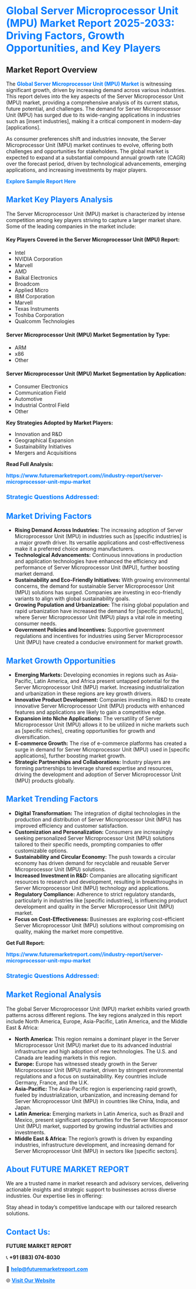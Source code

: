 <h1 style="color: #007BFF;">Global Server Microprocessor Unit (MPU) Market Report 2025-2033: Driving Factors, Growth Opportunities, and Key Players</h1>

<section id="overview">
<h2>Market Report Overview</h2>
<p>The <a href="https://www.futuremarketreport.com//industry-report/server-microprocessor-unit-mpu-market" style="color: #007BFF; text-decoration: none;"><strong>Global Server Microprocessor Unit (MPU) Market</strong></a> is witnessing significant growth, driven by increasing demand across various industries. This report delves into the key aspects of the Server Microprocessor Unit (MPU) market, providing a comprehensive analysis of its current status, future potential, and challenges. The demand for Server Microprocessor Unit (MPU) has surged due to its wide-ranging applications in industries such as [insert industries], making it a critical component in modern-day [applications].</p>
<p>As consumer preferences shift and industries innovate, the Server Microprocessor Unit (MPU) market continues to evolve, offering both challenges and opportunities for stakeholders. The global market is expected to expand at a substantial compound annual growth rate (CAGR) over the forecast period, driven by technological advancements, emerging applications, and increasing investments by major players.</p>
</section>

<section id="overview">
<p><a href="https://www.futuremarketreport.com//request-sample/reportId=75968" style="color: #007BFF; text-decoration: none;"><strong>Explore Sample Report Here</strong></a></p>
</section>

<section id="key-players">
<h2 style="color: #007BFF;">Market Key Players Analysis</h2>
<p>The Server Microprocessor Unit (MPU) market is characterized by intense competition among key players striving to capture a larger market share. Some of the leading companies in the market include:</p>
<h4>Key Players Covered in the Server Microprocessor Unit (MPU) Report:</h4>
<ul><li>Intel</li><li>NVIDIA Corporation</li><li>Marvell</li><li>AMD</li><li>Baikal Electronics</li><li>Broadcom</li><li>Applied Micro</li><li>IBM Corporation</li><li>Marvell</li><li>Texas Instruments</li><li>Toshiba Corporation</li><li>Qualcomm Technologies</li></ul>
<h4>Server Microprocessor Unit (MPU) Market Segmentation by Type:</h4>
<ul><li>ARM</li><li>x86</li><li>Other</li></ul>

<h4>Server Microprocessor Unit (MPU) Market Segmentation by Application:</h4>
<ul><li>Consumer Electronics</li><li>Communication Field</li><li>Automotive</li><li>Industrial Control Field</li><li>Other</li></ul>
<p><strong>Key Strategies Adopted by Market Players:</strong></p>
<ul>
<li>Innovation and R&D</li>
<li>Geographical Expansion</li>
<li>Sustainability Initiatives</li>
<li>Mergers and Acquisitions</li>
</ul>
</section>

<section>
<p><strong>Read Full Analysis: </strong></p><a href="https://www.futuremarketreport.com//industry-report/server-microprocessor-unit-mpu-market" style="color: #007BFF; text-decoration: none;"><strong>https://www.futuremarketreport.com//industry-report/server-microprocessor-unit-mpu-market</strong></a>
<h3 style="color: #007BFF;">Strategic Questions Addressed:</h3>
</section>

<section id="driving-factors">
<h2 style="color: #007BFF;">Market Driving Factors</h2>
<ul>
<li><strong>Rising Demand Across Industries:</strong> The increasing adoption of Server Microprocessor Unit (MPU) in industries such as [specific industries] is a major growth driver. Its versatile applications and cost-effectiveness make it a preferred choice among manufacturers.</li>
<li><strong>Technological Advancements:</strong> Continuous innovations in production and application technologies have enhanced the efficiency and performance of Server Microprocessor Unit (MPU), further boosting market demand.</li>
<li><strong>Sustainability and Eco-Friendly Initiatives:</strong> With growing environmental concerns, the demand for sustainable Server Microprocessor Unit (MPU) solutions has surged. Companies are investing in eco-friendly variants to align with global sustainability goals.</li>
<li><strong>Growing Population and Urbanization:</strong> The rising global population and rapid urbanization have increased the demand for [specific products], where Server Microprocessor Unit (MPU) plays a vital role in meeting consumer needs.</li>
<li><strong>Government Policies and Incentives:</strong> Supportive government regulations and incentives for industries using Server Microprocessor Unit (MPU) have created a conducive environment for market growth.</li>
</ul>
</section>

<section id="growth-opportunities">
<h2 style="color: #007BFF;">Market Growth Opportunities</h2>
<ul>
<li><strong>Emerging Markets:</strong> Developing economies in regions such as Asia-Pacific, Latin America, and Africa present untapped potential for the Server Microprocessor Unit (MPU) market. Increasing industrialization and urbanization in these regions are key growth drivers.</li>
<li><strong>Innovative Product Development:</strong> Companies investing in R&D to create innovative Server Microprocessor Unit (MPU) products with enhanced features and applications are likely to gain a competitive edge.</li>
<li><strong>Expansion into Niche Applications:</strong> The versatility of Server Microprocessor Unit (MPU) allows it to be utilized in niche markets such as [specific niches], creating opportunities for growth and diversification.</li>
<li><strong>E-commerce Growth:</strong> The rise of e-commerce platforms has created a surge in demand for Server Microprocessor Unit (MPU) used in [specific applications], further boosting market growth.</li>
<li><strong>Strategic Partnerships and Collaborations:</strong> Industry players are forming partnerships to leverage shared expertise and resources, driving the development and adoption of Server Microprocessor Unit (MPU) products globally.</li>
</ul>
</section>

<section id="trending-factors">
<h2 style="color: #007BFF;">Market Trending Factors</h2>
<ul>
<li><strong>Digital Transformation:</strong> The integration of digital technologies in the production and distribution of Server Microprocessor Unit (MPU) has improved efficiency and customer satisfaction.</li>
<li><strong>Customization and Personalization:</strong> Consumers are increasingly seeking personalized Server Microprocessor Unit (MPU) solutions tailored to their specific needs, prompting companies to offer customizable options.</li>
<li><strong>Sustainability and Circular Economy:</strong> The push towards a circular economy has driven demand for recyclable and reusable Server Microprocessor Unit (MPU) solutions.</li>
<li><strong>Increased Investment in R&D:</strong> Companies are allocating significant resources to research and development, resulting in breakthroughs in Server Microprocessor Unit (MPU) technology and applications.</li>
<li><strong>Regulatory Compliance:</strong> Adherence to strict regulatory standards, particularly in industries like [specific industries], is influencing product development and quality in the Server Microprocessor Unit (MPU) market.</li>
<li><strong>Focus on Cost-Effectiveness:</strong> Businesses are exploring cost-efficient Server Microprocessor Unit (MPU) solutions without compromising on quality, making the market more competitive.</li>
</ul>
</section>

<section>
<p><strong>Get Full Report: </strong></p><a href="https://www.futuremarketreport.com//industry-report/server-microprocessor-unit-mpu-market" style="color: #007BFF; text-decoration: none;"><strong>https://www.futuremarketreport.com//industry-report/server-microprocessor-unit-mpu-market</strong></a>
<h3 style="color: #007BFF;">Strategic Questions Addressed:</h3>
</section>


<section id="regional-analysis">
<h2 style="color: #007BFF;">Market Regional Analysis</h2>
<p>The global Server Microprocessor Unit (MPU) market exhibits varied growth patterns across different regions. The key regions analyzed in this report include North America, Europe, Asia-Pacific, Latin America, and the Middle East & Africa:</p>
<ul>
<li><strong>North America:</strong> This region remains a dominant player in the Server Microprocessor Unit (MPU) market due to its advanced industrial infrastructure and high adoption of new technologies. The U.S. and Canada are leading markets in this region.</li>
<li><strong>Europe:</strong> Europe has witnessed steady growth in the Server Microprocessor Unit (MPU) market, driven by stringent environmental regulations and a focus on sustainability. Key countries include Germany, France, and the U.K.</li>
<li><strong>Asia-Pacific:</strong> The Asia-Pacific region is experiencing rapid growth, fueled by industrialization, urbanization, and increasing demand for Server Microprocessor Unit (MPU) in countries like China, India, and Japan.</li>
<li><strong>Latin America:</strong> Emerging markets in Latin America, such as Brazil and Mexico, present significant opportunities for the Server Microprocessor Unit (MPU) market, supported by growing industrial activities and investments.</li>
<li><strong>Middle East & Africa:</strong> The region’s growth is driven by expanding industries, infrastructure development, and increasing demand for Server Microprocessor Unit (MPU) in sectors like [specific sectors].</li>
</ul>
</section>

<footer>
<h2 style="color: #007BFF;">About FUTURE MARKET REPORT</h2>
<p>We are a trusted name in market research and advisory services, delivering actionable insights and strategic support to businesses across diverse industries. Our expertise lies in offering:</p>

<p>Stay ahead in today’s competitive landscape with our tailored research solutions.</p>

<h2 style="color: #007BFF;">Contact Us:</h2>
<p><strong>FUTURE MARKET REPORT</strong></p>
<p>📞 <strong>+91 (883) 074-8030</strong></p>
<p>📧 <strong><a href="mailto:help@futuremarketreport.com" style="color: #007BFF;">help@futuremarketreport.com</a></strong></p>
<p>🌐 <strong><a href="https://www.futuremarketreport.com/" style="color: #007BFF;">Visit Our Website</a></strong></p>
</footer>